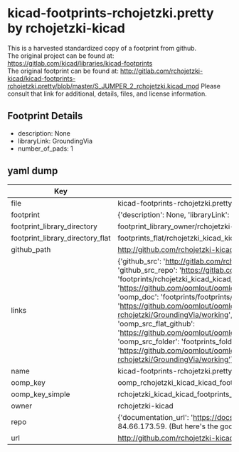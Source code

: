 # kicad-footprints-rchojetzki.pretty by rchojetzki-kicad  
This is a harvested standardized copy of a footprint from github.  
The original project can be found at:  
https://gitlab.com/kicad/libraries/kicad-footprints  
The original footprint can be found at:
http://gitlab.com/rchojetzki-kicad/kicad-footprints-rchojetzki.pretty/blob/master/S_JUMPER_2_rchojetzki.kicad_mod
Please consult that link for additional, details, files, and license information.  
## Footprint Details
* description: None  
* libraryLink: GroundingVia  
* number_of_pads: 1  
## yaml dump  
| Key | Value |  
| --- | --- |  
| file | kicad-footprints-rchojetzki.pretty/GroundingVia.kicad_mod |  
| footprint | {'description': None, 'libraryLink': 'GroundingVia', 'number_of_pads': 1} |  
| footprint_library_directory | footprint_library_owner/rchojetzki-kicad_kicad-footprints-rchojetzki.pretty |  
| footprint_library_directory_flat | footprints_flat/rchojetzki_kicad_kicad_footprints_rchojetzki_groundingvia/working |  
| github_path | http://github.com/rchojetzki-kicad/kicad-footprints-rchojetzki.pretty/blob/master/GroundingVia.kicad_mod |  
| links | {'github_src': 'http://gitlab.com/rchojetzki-kicad/kicad-footprints-rchojetzki.pretty/blob/master/S_JUMPER_2_rchojetzki.kicad_mod', 'github_src_repo': 'https://gitlab.com/kicad/libraries/kicad-footprints', 'oomp_bot': 'footprints/rchojetzki_kicad_kicad_footprints_rchojetzki_groundingvia/working', 'oomp_bot_github': 'https://github.com/oomlout/oomlout_oomp_footprint_bot/tree/main/footprints/rchojetzki_kicad_kicad_footprints_rchojetzki_groundingvia/working', 'oomp_doc': 'footprints/footprints/rchojetzki-kicad/kicad-footprints-rchojetzki/GroundingVia/working/', 'oomp_doc_github': 'https://github.com/oomlout/oomlout_oomp_footprint_doc/tree/main/footprints/footprints/rchojetzki-kicad/kicad-footprints-rchojetzki/GroundingVia/working', 'oomp_src_flat': 'footprints_flat/footprints_flat/rchojetzki_kicad_kicad_footprints_rchojetzki_groundingvia/working', 'oomp_src_flat_github': 'https://github.com/oomlout/oomlout_oomp_footprint_src/tree/main/footprints_flat/rchojetzki_kicad_kicad_footprints_rchojetzki_groundingvia/working', 'oomp_src_folder': 'footprints_folder/footprints_folder/rchojetzki-kicad/kicad-footprints-rchojetzki/GroundingVia/working', 'oomp_src_folder_github': 'https://github.com/oomlout/oomlout_oomp_footprint_src/tree/main/footprints_folder/rchojetzki-kicad/kicad-footprints-rchojetzki/GroundingVia/working'} |  
| name | kicad-footprints-rchojetzki.pretty |  
| oomp_key | oomp_rchojetzki_kicad_kicad_footprints_rchojetzki_groundingvia |  
| oomp_key_simple | rchojetzki_kicad_kicad_footprints_rchojetzki_groundingvia |  
| owner | rchojetzki-kicad |  
| repo | {'documentation_url': 'https://docs.github.com/rest/overview/resources-in-the-rest-api#rate-limiting', 'message': "API rate limit exceeded for 84.66.173.59. (But here's the good news: Authenticated requests get a higher rate limit. Check out the documentation for more details.)"} |  
| url | http://github.com/rchojetzki-kicad/kicad-footprints-rchojetzki.pretty |  

